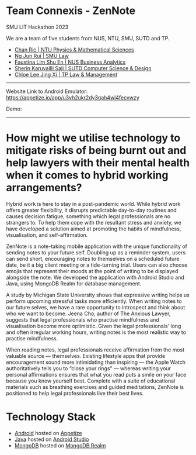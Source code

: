 # Team Connexis - ZenNote

SMU LIT Hackathon 2023

We are a team of five students from NUS, NTU, SMU, SUTD and TP.
- [Chan Ric | NTU Physics & Mathematical Sciences](https://github.com/ch0002ic)
- [Ng Jun Rui | SMU Law](https://github.com/Jaronex)
- [Faustina Lim Shu En | NUS Business Analytics](https://github.com/sushitina)
- [Sherin Karuvallil Saji | SUTD Computer Science & Design](https://github.com/sherinksaji)
- [Chloe Lee Jing Xi | TP Law & Management](https://github.com/xxx)

***

Website Link to Android Emulator: https://appetize.io/app/u3vh2ukr2dy3gah4wl4fecvwzy

Demo: 

***

# How might we utilise technology to mitigate risks of being burnt out and help lawyers with their mental health when it comes to hybrid working arrangements?

Hybrid work is here to stay in a post-pandemic world. While hybrid work offers greater flexibility, it disrupts predictable day-to-day routines and causes decision fatigue, something which legal professionals are no strangers to. To help them cope with the resultant stress and anxiety, we have developed a solution aimed at promoting the habits of mindfulness, visualisation, and self-affirmation.

ZenNote is a note-taking mobile application with the unique functionality of sending notes to your future self. Doubling up as a reminder system, users can send short, encouraging notes to themselves on a scheduled future date, be it a big client meeting or a tide-turning trial. Users can also choose emojis that represent their moods at the point of writing to be displayed alongside the note. We developed the application with Android Studio and Java, using MongoDB Realm for database management.

A study by Michigan State University shows that expressive writing helps us perform upcoming stressful tasks more efficiently. When writing notes to our future selves, we have a rare opportunity to introspect and think about who we want to become. Jeena Cho, author of The Anxious Lawyer, suggests that legal professionals who practise mindfulness and visualisation become more optimistic. Given the legal professionals' long and often irregular working hours, writing notes is the most realistic way to practise mindfulness.

When reading notes, legal professionals receive affirmation from the most valuable source — themselves. Existing lifestyle apps that provide encouragement sound more intimidating than inspiring — the Apple Watch authoritatively tells you to “close your rings” — whereas writing your personal affirmations ensures that what you read puts a smile on your face because you know yourself best. Complete with a suite of educational materials such as breathing exercises and guided meditations, ZenNote is positioned to help legal professionals live their best lives.

# Technology Stack
- [Android](https://www.android.com/) hosted on [Appetize](https://appetize.io)
- [Java](https://www.java.com/en/) hosted on [Android Studio](https://developer.android.com/studio)
- [MongoDB](https://realm.io/) hosted on [MongoDB Realm](https://www.mongodb.com/docs/realm/)
